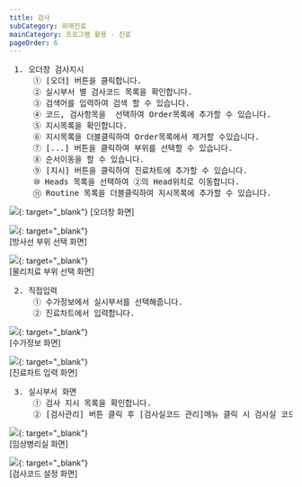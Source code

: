 ```yaml
---
title: 검사
subCategory: 외래진료
mainCategory: 프로그램 활용 - 진료
pageOrder: 6
---
```


<pre>
 <t2><bold>1. 오더창 검사지시</bold></t2>
     ① [오더] 버튼을 클릭합니다.
     ② 실시부서 별 검사코드 목록을 확인합니다.
     ③ 검색어를 입력하여 검색 할 수 있습니다.
     ④ 코드, 검사항목을  선택하여 Order목록에 추가할 수 있습니다.
     ⑤ 지시목록을 확인합니다.
     ⑥ 지시목록을 더블클릭하여 Order목록에서 제거할 수있습니다.
     ⑦ [...] 버튼을 클릭하여 부위를 선택할 수 있습니다.
     ⑧ 순서이동을 할 수 있습니다.
     ⑨ [지시] 버튼을 클릭하여 진료차트에 추가할 수 있습니다.
     ⑩ Heads 목록을 선택하여 ②의 Head위치로 이동합니다.
     ⑪ Routine 목록을 더블클릭하여 지시목록에 추가할 수 있습니다.
</pre>

[![](/images/{{page.url}}_1.png)](/images/{{page.url}}_1.png){: target="_blank"}
[오더창 화면]

[![](/images/{{page.url}}_2.png)](/images/{{page.url}}_2.png){: target="_blank"}
<br>[방사선 부위 선택 화면]

[![](/images/{{page.url}}_3.png)](/images/{{page.url}}_3.png){: target="_blank"}
<br>[물리치료 부위 선택 화면]

<pre>
 <t2><bold>2. 직접입력</bold></t2>
     ① 수가정보에서 실시부서를 선택해줍니다.
     ② 진료차트에서 입력합니다.
</pre>

[![](/images/{{page.url}}_4.png)](/images/{{page.url}}_4.png){: target="_blank"}
<br>[수가정보 화면]

[![](/images/{{page.url}}_5.png)](/images/{{page.url}}_5.png){: target="_blank"}
<br>[진료차트 입력 화면]

<pre>
 <t2><bold>3. 실시부서 화면</bold></t2>
     ① 검사 지시 목록을 확인합니다.
     ② [검사관리] 버튼 클릭 후 [검사실코드 관리]메뉴 클릭 시 검사실 코드관리 창이 팝업됩니다. 
</pre>

[![](/images/{{page.url}}_6.png)](/images/{{page.url}}_6.png){: target="_blank"}
<br>[임상병리실 화면]

[![](/images/{{page.url}}_7.png)](/images/{{page.url}}_7.png){: target="_blank"}<br>
[검사코드 설정 화면]

